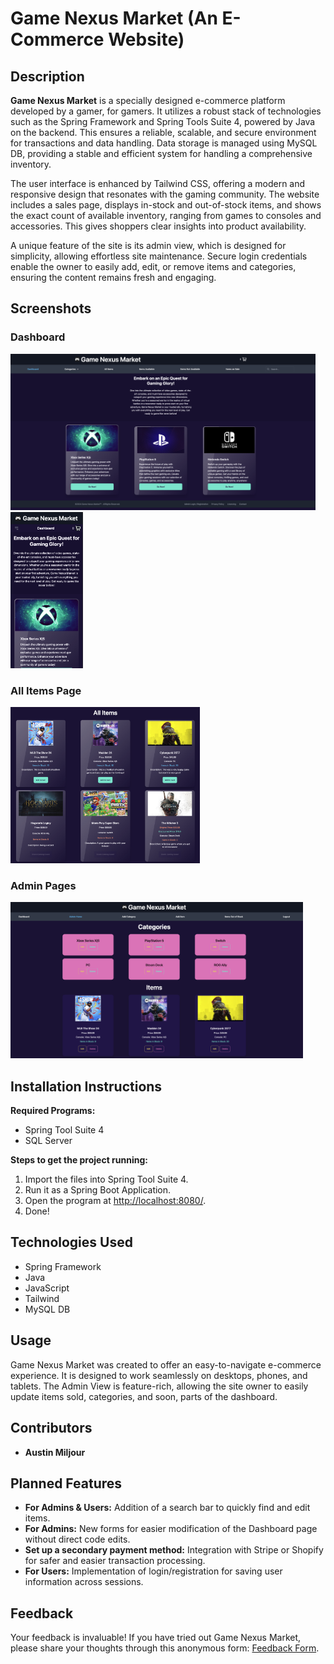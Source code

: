 # Game Nexus Market (An E-Commerce Website)

## Description
**Game Nexus Market** is a specially designed e-commerce platform developed by a gamer, for gamers. It utilizes a robust stack of technologies such as the Spring Framework and Spring Tools Suite 4, powered by Java on the backend. This ensures a reliable, scalable, and secure environment for transactions and data handling. Data storage is managed using MySQL DB, providing a stable and efficient system for handling a comprehensive inventory.

The user interface is enhanced by Tailwind CSS, offering a modern and responsive design that resonates with the gaming community. The website includes a sales page, displays in-stock and out-of-stock items, and shows the exact count of available inventory, ranging from games to consoles and accessories. This gives shoppers clear insights into product availability.

A unique feature of the site is its admin view, which is designed for simplicity, allowing effortless site maintenance. Secure login credentials enable the owner to easily add, edit, or remove items and categories, ensuring the content remains fresh and engaging.

## Screenshots
<h3>Dashboard</h3>
<div>
  <img src="/Screenshots/Dashboard.png" alt="Desktop Dashboard" style="height: 250px; margin-right: 25px;"> <img src="/Screenshots/MobileDashboard.png" alt="Mobile Dashboard" style="height: 250px;">
</div>

<h3>All Items Page</h3>
<div>
  <img src="/Screenshots/AllItems.png" alt="All Items Pag" style="height: 250px;">
</div>

<h3>Admin Pages</h3>
<div>
  <img src="/Screenshots/AdminHome.png" alt="Desktop Admin Home Page" style="height: 250px;">
</div>

## Installation Instructions
**Required Programs:**
- Spring Tool Suite 4
- SQL Server

**Steps to get the project running:**
1. Import the files into Spring Tool Suite 4.
2. Run it as a Spring Boot Application.
3. Open the program at [http://localhost:8080/](http://localhost:8080/).
4. Done!

## Technologies Used
- Spring Framework
- Java
- JavaScript
- Tailwind
- MySQL DB

## Usage
Game Nexus Market was created to offer an easy-to-navigate e-commerce experience. It is designed to work seamlessly on desktops, phones, and tablets. The Admin View is feature-rich, allowing the site owner to easily update items sold, categories, and soon, parts of the dashboard.

## Contributors
- **Austin Miljour**

## Planned Features
- **For Admins & Users:** Addition of a search bar to quickly find and edit items.
- **For Admins:** New forms for easier modification of the Dashboard page without direct code edits.
- **Set up a secondary payment method:** Integration with Stripe or Shopify for safer and easier transaction processing.
- **For Users:** Implementation of login/registration for saving user information across sessions.

## Feedback
Your feedback is invaluable! If you have tried out Game Nexus Market, please share your thoughts through this anonymous form: [Feedback Form](https://forms.gle/Qovmh1t65Kin2bX89).

